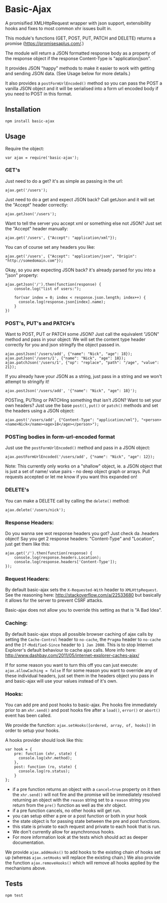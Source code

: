 # Basic-Ajax

A promisified XMLHttpRequest wrapper with json support, extensibility hooks and fixes to most common xhr issues built in.

This module's functions (GET, POST, PUT, PATCH and DELETE) returns a promise (https://promisesaplus.com/.)

The module will return a JSON formatted response body as a property of the response object if the response Content-Type is "application/json".

It provides JSON "happy" methods to make it easier to work with getting and sending JSON data. (See Usage below for more details.)

It also provides a `postFormUrlEncoded()` method so you can pass the POST a vanilla JSON object and it will be serialised into a form url encoded body if you need to POST in this format.

## Installation
  
    npm install basic-ajax

## Usage

Require the object:

    var ajax = require('basic-ajax');
    
### GET's
    
Just need to do a get? it's as simple as passing in the url:

    ajax.get('/users');
    
Just need to do a get and expect JSON back? Call getJson and it will set the "Accept" header correctly:

    ajax.getJson('/users');

Want to tell the server you accept xml or something else not JSON? Just set the "Accept" header manually:

    ajax.get('/users', {"Accept": "application/xml"});

You can of course set any headers you like:

    ajax.get('/users', {"Accept": "application/json", "Origin": "http://somedomain.com"});
    
Okay, so you are expecting JSON back? it's already parsed for you into a "json" property:

    ajax.getJson('/').then(function(response) {
        console.log("list of users:");

        for(var index = 0; index < response.json.length; index++) {
          console.log(response.json[index].name);
        }
    })

### POST's, PUT's and PATCH's

Want to POST, PUT or PATCH some JSON? Just call the equivalent "JSON" method and pass in your object:
We will set the content type header correctly for you and json stringify the object passed in.
    
    ajax.postJson('/users/add', {"name": "Nick", "age": 18});
    ajax.putJson('/users/1', {"name": "Nick", "age": 18});
    ajax.patchJson('/users/1', {"op": "replace", "path": "/age", "value": 21});
    
If you already have your JSON as a string, just pass in a string and we won't attempt to stringify it!

    ajax.postJson('/users/add', '{"name": "Nick", "age": 18}');
    
POSTing, PUTting or PATCHing something that isn't JSON? Want to set your own headers? Just use the base `post()`, `put()` or `patch()` methods and set the headers using a JSON object:

    ajax.post('/users/add', {"Content-Type": "application/xml"}, "<person><name>Nick</name><age>18</age></person>");
    
### POSTing bodies in form-url-encoded format

Just use the `postFormUrlEncoded()` method and pass in a JSON object:

    ajax.postFormUrlEncoded('/users/add', {"name": "Nick", "age": 12});
    
Note: This currently only works on a "shallow" object, ie. a JSON object that is just a set of name/ value pairs - no deep object graph or arrays. Pull requests accepted or let me know if you want this expanded on!

### DELETE's

You can make a DELETE call by calling the `delete()` method:

    ajax.delete('/users/nick');

### Response Headers:

Do you wanna see wot response headers you got?  Just check da .headers object!
Say you get 2 response headers: "Content-Type" and "Location", just get them like this:

    ajax.get('/').then(function(response) {
        console.log(response.headers.Location);
        console.log(response.headers['Content-Type']);
    });

### Request Headers:

By default basic-ajax sets the `X-Requested-With` header to `XMLHttpRequest`.
See the reasoning here: http://stackoverflow.com/a/22533680 but basically it allows for the server to prevent CSRF attacks.

Basic-ajax does not allow you to override this setting as that is "A Bad Idea".

### Caching:

By default basic-ajax stops all possible browser caching of ajax calls by setting the `Cache-Control` header to `no-cache`, the `Pragma` header to `no-cache` and the `If-Modified-Since` header to `1 Jan 2000`.
This is to stop Internet Explorer's default behaviour to cache ajax calls. More info here: http://www.dashbay.com/2011/05/internet-explorer-caches-ajax/

If for some reason you want to turn this off you can just execute: `ajax.allowCaching = false`
If for some reason you want to override any of these individual headers, just set them in the headers object you pass in and basic-ajax will use your values instead of it's own.

### Hooks:

You can add pre and post hooks to basic-ajax. Pre hooks fire immediately prior to an `xhr.send()` and post hooks fire after a `load()`, `error()` or `abort()` event has been called.

We provide the function: `ajax.setHooks([ordered, array, of, hooks])` in order to setup your hooks.

A hooks provider should look like this:

    var hook = {
        pre: function (xhr, state) {
          console.log(xhr.method);
        },
        post: function (ro, state) {
          console.log(ro.status);
        }
    };

 * if a pre function returns an object with a `cancel=true` property on it then the `xhr.send()` will not fire and the promise will be immediately resolved returning an object with the `reason` string set to a `reason` string you return from the `pre()` function as well as the xhr object.
 * if a pre function cancels, no other hooks will get run.
 * you can setup either a pre or a post function or both in your hook
 * the state object is for passing state between the pre and post functions.
 * this state is private to each request and private to each hook that is run.
 * We don't currently allow for asynchronous hooks.
 * For more information look at the tests which should act as deeper documentation. 
 
We provide `ajax.addHooks()` to add hooks to the existing chain of hooks set up (whereas `ajax.setHooks` will replace the existing chain.)
We also provide the function `ajax.removeHooks()` which will remove all hooks applied by the mechanisms above.

## Tests

    npm test

